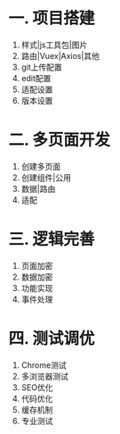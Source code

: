# 一. 项目搭建

1. 样式|js工具包|图片
2. 路由|Vuex|Axios|其他
3. git上传配置
4. edit配置
5. 适配设置
6. 版本设置

# 二. 多页面开发

1. 创建多页面
2. 创建组件|公用
3. 数据|路由
4. 适配

# 三. 逻辑完善

1. 页面加密
2. 数据加密
3. 功能实现
4. 事件处理

# 四. 测试调优

1. Chrome测试
2. 多浏览器测试
3. SEO优化
4. 代码优化
5. 缓存机制
6. 专业测试
